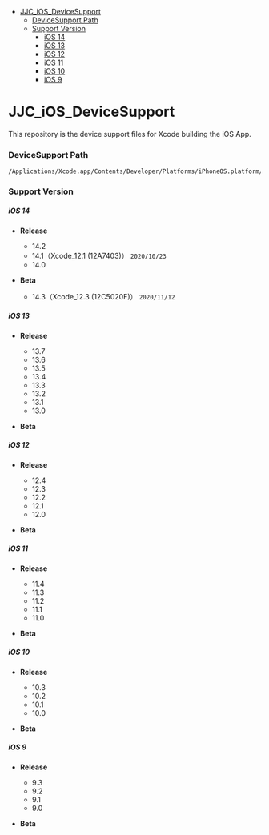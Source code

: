 - [JJC_iOS_DeviceSupport](#JJC_iOS_DeviceSupport)
  - [DeviceSupport Path](#DeviceSupport-Path)
  - [Support Version](#Support-Version)
    - [iOS 14](#iOS-14)
    - [iOS 13](#iOS-13)
    - [iOS 12](#iOS-12)
    - [iOS 11](#iOS-11)
    - [iOS 10](#iOS-10)
    - [iOS 9](#iOS-9)



# JJC_iOS_DeviceSupport
This repository is the device support files for Xcode building the iOS App.


### DeviceSupport Path

```
/Applications/Xcode.app/Contents/Developer/Platforms/iPhoneOS.platform/DeviceSupport
```

### Support Version

##### iOS 14

- **Release**
  - 14.2
  - 14.1（Xcode_12.1 (12A7403)） `2020/10/23`
  - 14.0
  
- **Beta**
  - 14.3（Xcode_12.3 (12C5020F)） `2020/11/12`

##### iOS 13

- **Release**
  - 13.7
  - 13.6
  - 13.5
  - 13.4
  - 13.3
  - 13.2
  - 13.1
  - 13.0
  
- **Beta**

##### iOS 12

- **Release**
  - 12.4
  - 12.3
  - 12.2
  - 12.1
  - 12.0
  
- **Beta**

##### iOS 11

- **Release**
  - 11.4
  - 11.3
  - 11.2
  - 11.1
  - 11.0
  
- **Beta**

##### iOS 10

- **Release**
  - 10.3
  - 10.2
  - 10.1
  - 10.0
  
- **Beta**

##### iOS 9

- **Release**
  - 9.3
  - 9.2
  - 9.1
  - 9.0
  
- **Beta**